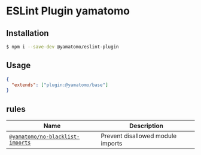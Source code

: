 # ESLint Plugin yamatomo

## Installation

```bash
$ npm i --save-dev @yamatomo/eslint-plugin
```

## Usage

```json
{
  "extends": ["plugin:@yamatomo/base"]
}
```

## rules

| Name                                                                                                         | Description                                                                                                             |
| ------------------------------------------------------------------------------------------------------------ | ----------------------------------------------------------------------------------------------------------------------- |
| [`@yamatomo/no-blacklist-imports`](./docs/rules/no-blacklist-imports.md)                                     | Prevent disallowed module imports                                                                                       |



